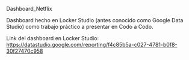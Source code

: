 Dashboard_Netflix

Dashboard hecho en Locker Studio (antes conocido como Google Data Studio) como trabajo práctico a presentar en Codo a Codo.

Link del dashboard en Locker Studio: https://datastudio.google.com/reporting/f4c85b5a-c027-4781-b0f8-30f27470c958 
